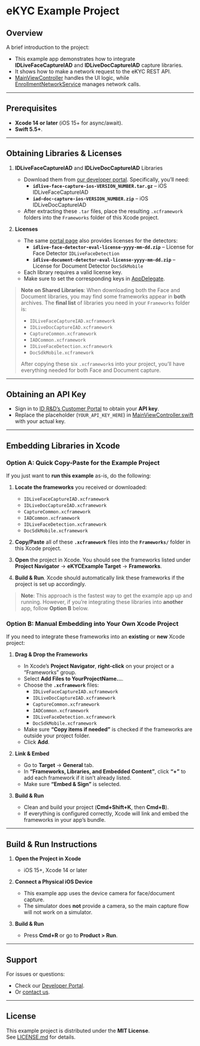# eKYC Example Project

## Overview
A brief introduction to the project:
- This example app demonstrates how to integrate **IDLiveFaceCaptureIAD** and **IDLiveDocCaptureIAD** capture libraries.
- It shows how to make a network request to the eKYC REST API.
- [MainViewController](./eKYCExample/MainViewController.swift) handles the UI logic, while [EnrollmentNetworkService](./eKYCExample/Network/EKYCNetworkService.swift) manages network calls.

---

## Prerequisites
- **Xcode 14 or later** (iOS 15+ for async/await).
- **Swift 5.5+**.

---

## Obtaining Libraries & Licenses

1. **IDLiveFaceCaptureIAD** and **IDLiveDocCaptureIAD** Libraries  
   - Download them from [our developer portal](https://dev.idrnd.net/products/EKYC/extra-files). Specifically, you’ll need:
     - **`idlive-face-capture-ios-VERSION_NUMBER.tar.gz`** – iOS IDLiveFaceCaptureIAD  
     - **`iad-doc-capture-ios-VERSION_NUMBER.zip`** – iOS IDLiveDocCaptureIAD  
   - After extracting these `.tar` files, place the resulting `.xcframework` folders into the `Frameworks` folder of this Xcode project.

2. **Licenses**  
   - The same [portal page](https://dev.idrnd.net/products/EKYC/extra-files) also provides licenses for the detectors:
     - **`idlive-face-detector-eval-license-yyyy-mm-dd.zip`** – License for Face Detector `IDLiveFaceDetection`
     - **`idlive-document-detector-eval-license-yyyy-mm-dd.zip`** – License for Document Detector `DocSdkMobile`
   - Each library requires a valid license key.
   - Make sure to set the corresponding keys in [AppDelegate](./eKYCExample/AppDelegate.swift).
   
> **Note on Shared Libraries**: When downloading both the Face and Document libraries, you may find some frameworks appear in **both** archives.
The **final list** of libraries you need in your `Frameworks` folder is:
> - `IDLiveFaceCaptureIAD.xcframework`
> - `IDLiveDocCaptureIAD.xcframework`
> - `CaptureCommon.xcframework`
> - `IADCommon.xcframework`
> - `IDLiveFaceDetection.xcframework`
> - `DocSdkMobile.xcframework`
>
> After copying these six `.xcframework`s into your project, you’ll have everything needed for both Face and Document capture.

---

## Obtaining an API Key
- Sign in to [ID R&D’s Customer Portal](https://dev.idrnd.net/products/EKYC/cloud) to obtain your **API key**.
- Replace the placeholder (`YOUR_API_KEY_HERE`) in [MainViewController.swift](./eKYCExample/MainViewController.swift) with your actual key.

---

## Embedding Libraries in Xcode

### Option A: Quick Copy-Paste for the Example Project

If you just want to **run this example** as-is, do the following:

1. **Locate the frameworks** you received or downloaded:

   - `IDLiveFaceCaptureIAD.xcframework`
   - `IDLiveDocCaptureIAD.xcframework`
   - `CaptureCommon.xcframework`
   - `IADCommon.xcframework`
   - `IDLiveFaceDetection.xcframework`
   - `DocSdkMobile.xcframework`   
   
2. **Copy/Paste** all of these **`.xcframework`** files into the **`Frameworks/`** folder in this Xcode project.
3. **Open** the project in Xcode. You should see the frameworks listed under **Project Navigator** → **eKYCExample Target** → **Frameworks**.
4. **Build & Run**. Xcode should automatically link these frameworks if the project is set up accordingly.

> **Note**: This approach is the fastest way to get the example app up and running. However, if you’re integrating these libraries into **another** app, follow **Option B** below.

### Option B: Manual Embedding into Your Own Xcode Project

If you need to integrate these frameworks into an **existing** or **new** Xcode project:

1. **Drag & Drop the Frameworks**  
   - In Xcode’s **Project Navigator**, **right-click** on your project or a “Frameworks” group.  
   - Select **Add Files to YourProjectName…**.  
   - Choose the **`.xcframework`** files:
       - `IDLiveFaceCaptureIAD.xcframework`
       - `IDLiveDocCaptureIAD.xcframework`
       - `CaptureCommon.xcframework`
       - `IADCommon.xcframework`
       - `IDLiveFaceDetection.xcframework`
       - `DocSdkMobile.xcframework`
   - Make sure **“Copy items if needed”** is checked if the frameworks are outside your project folder.  
   - Click **Add**.

2. **Link & Embed**  
   - Go to **Target** → **General** tab.  
   - In **“Frameworks, Libraries, and Embedded Content”**, click **“+”** to add each framework if it isn’t already listed.  
   - Make sure **“Embed & Sign”** is selected.

3. **Build & Run**  
   - Clean and build your project (**Cmd+Shift+K**, then **Cmd+B**).  
   - If everything is configured correctly, Xcode will link and embed the frameworks in your app’s bundle.

---

## Build & Run Instructions

1. **Open the Project in Xcode**  
   - iOS 15+, Xcode 14 or later
   
2. **Connect a Physical iOS Device**  
   - This example app uses the device camera for face/document capture.  
   - The simulator does **not** provide a camera, so the main capture flow will not work on a simulator.

3. **Build & Run**  
   - Press **Cmd+R** or go to **Product > Run**.

---

## Support
For issues or questions:
- Check our [Developer Portal](https://dev.idrnd.net).
- Or [contact us](https://www.idrnd.ai/contact-us/).

---

## License
This example project is distributed under the **MIT License**.  
See [LICENSE.md](./LICENSE.md) for details.

